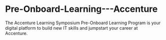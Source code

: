 # Pre-Onboard-Learning---Accenture
The Accenture Learning Symposium Pre-Onboard Learning Program is your digital platform to build new IT skills and jumpstart your career at Accenture.
